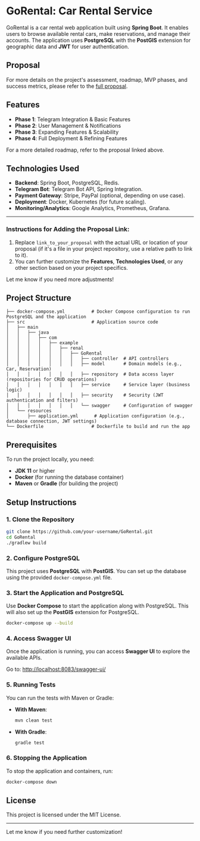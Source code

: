 # GoRental: Car Rental Service

GoRental is a car rental web application built using **Spring Boot**. It enables users to browse available rental cars, make reservations, and manage their accounts. The application uses **PostgreSQL** with the **PostGIS** extension for geographic data and **JWT** for user authentication.

## Proposal

For more details on the project's assessment, roadmap, MVP phases, and success metrics, please refer to the [full proposal](https://github.com/amirsheikh/GoRental/tree/master/proposal).

## Features

- **Phase 1**: Telegram Integration & Basic Features
- **Phase 2**: User Management & Notifications
- **Phase 3**: Expanding Features & Scalability
- **Phase 4**: Full Deployment & Refining Features

For a more detailed roadmap, refer to the proposal linked above.

## Technologies Used

- **Backend**: Spring Boot, PostgreSQL, Redis.
- **Telegram Bot**: Telegram Bot API, Spring Integration.
- **Payment Gateway**: Stripe, PayPal (optional, depending on use case).
- **Deployment**: Docker, Kubernetes (for future scaling).
- **Monitoring/Analytics**: Google Analytics, Prometheus, Grafana.

---

### Instructions for Adding the Proposal Link:
1. Replace `link_to_your_proposal` with the actual URL or location of your proposal (if it's a file in your project repository, use a relative path to link to it).
2. You can further customize the **Features**, **Technologies Used**, or any other section based on your project specifics.

Let me know if you need more adjustments!
## Project Structure

```
├── docker-compose.yml          # Docker Compose configuration to run PostgreSQL and the application
├── src                         # Application source code
│   ├── main
│   │   ├── java
│   │   │   ├── com
│   │   │   │   ├── example
│   │   │   │   │   ├── renal
│   │   │   │   │   │   ├── GoRental
│   │   │   │   │   │   │   ├── controller  # API controllers
│   │   │   │   │   │   │   ├── model       # Domain models (e.g., Car, Reservation)
│   │   │   │   │   │   │   ├── repository  # Data access layer (repositories for CRUD operations)
│   │   │   │   │   │   │   ├── service     # Service layer (business logic)
│   │   │   │   │   │   │   ├── security    # Security (JWT authentication and filters)
│   │   │   │   │   │   │   └── swagger     # Configuration of swagger
│   └── resources
│       ├── application.yml      # Application configuration (e.g., database connection, JWT settings)
└── Dockerfile                  # Dockerfile to build and run the app
```

## Prerequisites

To run the project locally, you need:

- **JDK 11** or higher
- **Docker** (for running the database container)
- **Maven** or **Gradle** (for building the project)

## Setup Instructions

### 1. Clone the Repository

```bash
git clone https://github.com/your-username/GoRental.git
cd GoRental
./gradlew build
```

### 2. Configure PostgreSQL

This project uses **PostgreSQL** with **PostGIS**. You can set up the database using the provided `docker-compose.yml` file.

### 3. Start the Application and PostgreSQL

Use **Docker Compose** to start the application along with PostgreSQL. This will also set up the **PostGIS** extension for PostgreSQL.

```bash
docker-compose up --build
```

### 4. Access Swagger UI

Once the application is running, you can access **Swagger UI** to explore the available APIs.

Go to: [http://localhost:8083/swagger-ui/](http://localhost:8083/swagger-ui/)

### 5. Running Tests

You can run the tests with Maven or Gradle:

- **With Maven**:
  ```bash
  mvn clean test
  ```

- **With Gradle**:
  ```bash
  gradle test
  ```

### 6. Stopping the Application

To stop the application and containers, run:

```bash
docker-compose down
```

## License

This project is licensed under the MIT License.

---

Let me know if you need further customization!
